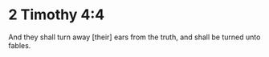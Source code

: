 # 2 Timothy 4:4

And they shall turn away [their] ears from the truth, and shall be turned unto fables.
